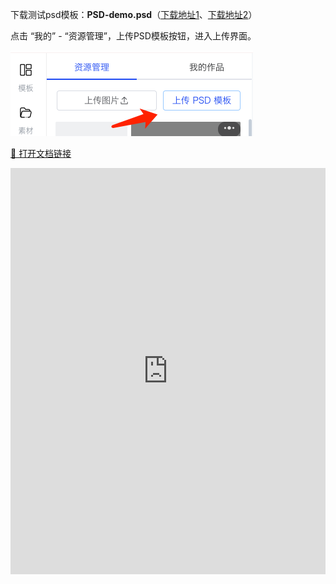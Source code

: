 
下载测试psd模板：**PSD-demo.psd**（[下载地址1](/PSD-demo.psd)、[下载地址2](https://fastly.jsdelivr.net/gh/palxiao/xp-docs@main/docs/PSD-demo.psd)）

点击 “我的” - “资源管理”，上传PSD模板按钮，进入上传界面。

![](../images/2023-7-16-1689515020743.png)


[🔗 打开文档链接](https://www.kdocs.cn/l/clmBsIkhve8d)

<iframe height=650 width=100% src="https://www.kdocs.cn/l/clmBsIkhve8d" frameborder=0 allowfullscreen />
